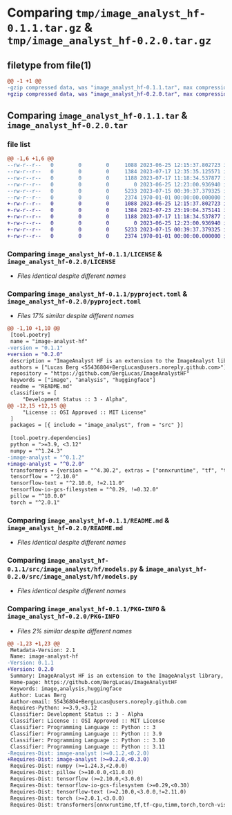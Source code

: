 # Comparing `tmp/image_analyst_hf-0.1.1.tar.gz` & `tmp/image_analyst_hf-0.2.0.tar.gz`

## filetype from file(1)

```diff
@@ -1 +1 @@
-gzip compressed data, was "image_analyst_hf-0.1.1.tar", max compression
+gzip compressed data, was "image_analyst_hf-0.2.0.tar", max compression
```

## Comparing `image_analyst_hf-0.1.1.tar` & `image_analyst_hf-0.2.0.tar`

### file list

```diff
@@ -1,6 +1,6 @@
--rw-r--r--   0        0        0     1088 2023-06-25 12:15:37.802723 image_analyst_hf-0.1.1/LICENSE
--rw-r--r--   0        0        0     1384 2023-07-17 12:35:35.125571 image_analyst_hf-0.1.1/pyproject.toml
--rw-r--r--   0        0        0     1188 2023-07-17 11:18:34.537877 image_analyst_hf-0.1.1/README.md
--rw-r--r--   0        0        0        0 2023-06-25 12:23:00.936940 image_analyst_hf-0.1.1/src/image_analyst/hf/__init__.py
--rw-r--r--   0        0        0     5233 2023-07-15 00:39:37.379325 image_analyst_hf-0.1.1/src/image_analyst/hf/models.py
--rw-r--r--   0        0        0     2374 1970-01-01 00:00:00.000000 image_analyst_hf-0.1.1/PKG-INFO
+-rw-r--r--   0        0        0     1088 2023-06-25 12:15:37.802723 image_analyst_hf-0.2.0/LICENSE
+-rw-r--r--   0        0        0     1384 2023-07-23 23:19:04.375141 image_analyst_hf-0.2.0/pyproject.toml
+-rw-r--r--   0        0        0     1188 2023-07-17 11:18:34.537877 image_analyst_hf-0.2.0/README.md
+-rw-r--r--   0        0        0        0 2023-06-25 12:23:00.936940 image_analyst_hf-0.2.0/src/image_analyst/hf/__init__.py
+-rw-r--r--   0        0        0     5233 2023-07-15 00:39:37.379325 image_analyst_hf-0.2.0/src/image_analyst/hf/models.py
+-rw-r--r--   0        0        0     2374 1970-01-01 00:00:00.000000 image_analyst_hf-0.2.0/PKG-INFO
```

### Comparing `image_analyst_hf-0.1.1/LICENSE` & `image_analyst_hf-0.2.0/LICENSE`

 * *Files identical despite different names*

### Comparing `image_analyst_hf-0.1.1/pyproject.toml` & `image_analyst_hf-0.2.0/pyproject.toml`

 * *Files 17% similar despite different names*

```diff
@@ -1,10 +1,10 @@
 [tool.poetry]
 name = "image-analyst-hf"
-version = "0.1.1"
+version = "0.2.0"
 description = "ImageAnalyst HF is an extension to the ImageAnalyst library, providing additional models and functions using huggingface."
 authors = ["Lucas Berg <55436804+BergLucas@users.noreply.github.com>"]
 repository = "https://github.com/BergLucas/ImageAnalystHF"
 keywords = ["image", "analysis", "huggingface"]
 readme = "README.md"
 classifiers = [
     "Development Status :: 3 - Alpha",
@@ -12,15 +12,15 @@
     "License :: OSI Approved :: MIT License"
 ]
 packages = [{ include = "image_analyst", from = "src" }]
 
 [tool.poetry.dependencies]
 python = ">=3.9, <3.12"
 numpy = "^1.24.3"
-image-analyst = "^0.1.2"
+image-analyst = "^0.2.0"
 transformers = {version = "^4.30.2", extras = ["onnxruntime", "tf", "tf-cpu", "timm", "torch", "torch-vision", "torchhub"]}
 tensorflow = "^2.10.0"
 tensorflow-text = "^2.10.0, !=2.11.0"
 tensorflow-io-gcs-filesystem = "^0.29, !=0.32.0"
 pillow = "^10.0.0"
 torch = "^2.0.1"
```

### Comparing `image_analyst_hf-0.1.1/README.md` & `image_analyst_hf-0.2.0/README.md`

 * *Files identical despite different names*

### Comparing `image_analyst_hf-0.1.1/src/image_analyst/hf/models.py` & `image_analyst_hf-0.2.0/src/image_analyst/hf/models.py`

 * *Files identical despite different names*

### Comparing `image_analyst_hf-0.1.1/PKG-INFO` & `image_analyst_hf-0.2.0/PKG-INFO`

 * *Files 2% similar despite different names*

```diff
@@ -1,23 +1,23 @@
 Metadata-Version: 2.1
 Name: image-analyst-hf
-Version: 0.1.1
+Version: 0.2.0
 Summary: ImageAnalyst HF is an extension to the ImageAnalyst library, providing additional models and functions using huggingface.
 Home-page: https://github.com/BergLucas/ImageAnalystHF
 Keywords: image,analysis,huggingface
 Author: Lucas Berg
 Author-email: 55436804+BergLucas@users.noreply.github.com
 Requires-Python: >=3.9,<3.12
 Classifier: Development Status :: 3 - Alpha
 Classifier: License :: OSI Approved :: MIT License
 Classifier: Programming Language :: Python :: 3
 Classifier: Programming Language :: Python :: 3.9
 Classifier: Programming Language :: Python :: 3.10
 Classifier: Programming Language :: Python :: 3.11
-Requires-Dist: image-analyst (>=0.1.2,<0.2.0)
+Requires-Dist: image-analyst (>=0.2.0,<0.3.0)
 Requires-Dist: numpy (>=1.24.3,<2.0.0)
 Requires-Dist: pillow (>=10.0.0,<11.0.0)
 Requires-Dist: tensorflow (>=2.10.0,<3.0.0)
 Requires-Dist: tensorflow-io-gcs-filesystem (>=0.29,<0.30)
 Requires-Dist: tensorflow-text (>=2.10.0,<3.0.0,!=2.11.0)
 Requires-Dist: torch (>=2.0.1,<3.0.0)
 Requires-Dist: transformers[onnxruntime,tf,tf-cpu,timm,torch,torch-vision,torchhub] (>=4.30.2,<5.0.0)
```

